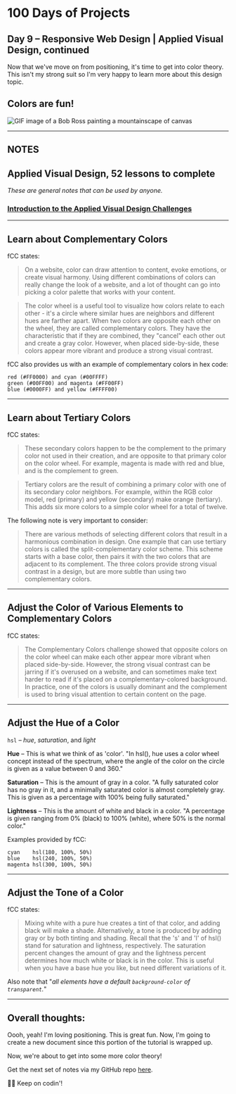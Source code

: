# 100 Days of Projects

## Day 9 – Responsive Web Design | Applied Visual Design, continued

Now that we've move on from positioning, it's time to get into color theory. This isn't my strong suit so I'm very happy to learn more about this design topic.

## Colors are fun!

![GIF image of a Bob Ross painting a mountainscape of canvas](https://media1.tenor.com/images/58863bf1b0b453857aa0a3e390eac3c6/tenor.gif?itemid=5675661)

---

## NOTES

## Applied Visual Design, 52 lessons to complete

*These are general notes that can be used by anyone.*

### [Introduction to  the Applied Visual Design Challenges](https://www.freecodecamp.org/learn/responsive-web-design/applied-visual-design/)

---

## Learn about Complementary Colors

fCC states:

> On a website, color can draw attention to content, evoke emotions, or create visual harmony. Using different combinations of colors can really change the look of a website, and a lot of thought can go into picking a color palette that works with your content.

> The color wheel is a useful tool to visualize how colors relate to each other - it's a circle where similar hues are neighbors and different hues are farther apart. When two colors are opposite each other on the wheel, they are called complementary colors. They have the characteristic that if they are combined, they "cancel" each other out and create a gray color. However, when placed side-by-side, these colors appear more vibrant and produce a strong visual contrast.

fCC also provides us with an example of complementary colors in hex code:

```
red (#FF0000) and cyan (#00FFFF)
green (#00FF00) and magenta (#FF00FF)
blue (#0000FF) and yellow (#FFFF00)
```

---

## Learn about Tertiary Colors

fCC states:

> These secondary colors happen to be the complement to the primary color not used in their creation, and are opposite to that primary color on the color wheel. For example, magenta is made with red and blue, and is the complement to green.

> Tertiary colors are the result of combining a primary color with one of its secondary color neighbors. For example, within the RGB color model, red (primary) and yellow (secondary) make orange (tertiary). This adds six more colors to a simple color wheel for a total of twelve.

The following note is very important to consider:

> There are various methods of selecting different colors that result in a harmonious combination in design. One example that can use tertiary colors is called the split-complementary color scheme. This scheme starts with a base color, then pairs it with the two colors that are adjacent to its complement. The three colors provide strong visual contrast in a design, but are more subtle than using two complementary colors.

---

## Adjust the Color of Various Elements to Complementary Colors

fCC states: 

>The Complementary Colors challenge showed that opposite colors on the color wheel can make each other appear more vibrant when placed side-by-side. However, the strong visual contrast can be jarring if it's overused on a website, and can sometimes make text harder to read if it's placed on a complementary-colored background. In practice, one of the colors is usually dominant and the complement is used to bring visual attention to certain content on the page.

---

## Adjust the Hue of a Color

`hsl` – *hue*, *saturation*, and *light*

**Hue** – This is what we think of as 'color'. "In hsl(), hue uses a color wheel concept instead of the spectrum, where the angle of the color on the circle is given as a value between 0 and 360."

**Saturation**  – This is the amount of gray in a color. "A fully saturated color has no gray in it, and a minimally saturated color is almost completely gray. This is given as a percentage with 100% being fully saturated."

**Lightness** – This is the amount of white and black in a color. "A percentage is given ranging from 0% (black) to 100% (white), where 50% is the normal color."

Examples provided by fCC:

```
cyan	hsl(180, 100%, 50%)
blue	hsl(240, 100%, 50%)
magenta	hsl(300, 100%, 50%)
```

---

## Adjust the Tone of a Color

fCC states: 

> Mixing white with a pure hue creates a tint of that color, and adding black will make a shade. Alternatively, a tone is produced by adding gray or by both tinting and shading. Recall that the 's' and 'l' of hsl() stand for saturation and lightness, respectively. The saturation percent changes the amount of gray and the lightness percent determines how much white or black is in the color. This is useful when you have a base hue you like, but need different variations of it.

Also note that "*all elements have a default `background-color` of `transparent`.*"

---

## Overall thoughts:

Oooh, yeah! I'm loving positioning. This is great fun. Now, I'm going to create a new document since this portion of the tutorial is wrapped up.

Now, we're about to get into some more color theory!

Get the next set of notes via my GitHub repo [here](https://github.com/gerilynmhayes/responsive_web_design/tree/master/responsive_web_design).

👋🏾  Keep on codin'!